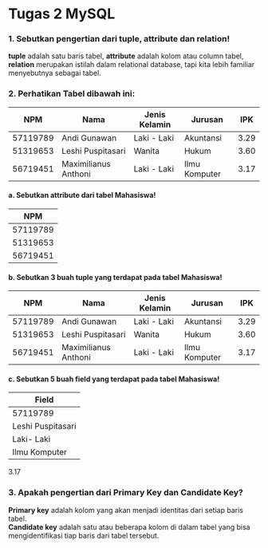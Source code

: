 # Tugas 2 MySQL

### 1. Sebutkan pengertian dari tuple, attribute dan relation!
**tuple** adalah satu baris tabel,
**attribute** adalah kolom atau column tabel,
**relation** merupakan istilah dalam relational database, tapi kita lebih familiar menyebutnya sebagai tabel.
 
### 2. Perhatikan Tabel dibawah ini:

NPM | Nama | Jenis Kelamin | Jurusan | IPK
------------ | ------------- | ------------- | ------------- | -------------
57119789 | Andi Gunawan | Laki - Laki | Akuntansi | 3.29
51319653 | Leshi Puspitasari | Wanita | Hukum | 3.60
56719451 | Maximilianus Anthoni | Laki - Laki | Ilmu Komputer | 3.17

#### a. Sebutkan attribute dari tabel Mahasiswa!
NPM |
------------ |
57119789 |
51319653 |
56719451 |

#### b. Sebutkan 3 buah tuple yang terdapat pada tabel Mahasiswa!
NPM | Nama | Jenis Kelamin | Jurusan | IPK
------------ | ------------- | ------------- | ------------- | -------------
57119789 | Andi Gunawan | Laki - Laki | Akuntansi | 3.29
51319653 | Leshi Puspitasari | Wanita | Hukum | 3.60
56719451 | Maximilianus Anthoni | Laki - Laki | Ilmu Komputer | 3.17

#### c. Sebutkan 5 buah field yang terdapat pada tabel Mahasiswa!
Field |
------------ |
57119789 |
Leshi Puspitasari |
Laki- Laki |
Ilmu Komputer |
3.17

### 3. Apakah pengertian dari Primary Key dan Candidate Key?
**Primary key** adalah kolom yang akan menjadi identitas dari setiap baris tabel.  
**Candidate key** adalah satu atau beberapa kolom di dalam tabel yang bisa mengidentifikasi tiap baris dari tabel tersebut.
